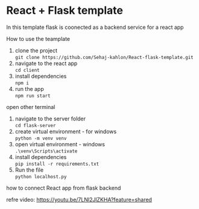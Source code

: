 # React + Flask template

In this template flask is coonected as a backend service for a react app

How to use the teamplate

1. clone the project\
   `git clone https://github.com/Sehaj-kahlon/React-flask-template.git`
2. navigate to the react app\
    `cd client`
3. install dependencies\
   `npm i`
4. run the app\
   `npm run start`

open other terminal

1. navigate to the server folder\
   `cd flask-server `
2. create virtual environment - for windows\
   `python -m venv venv`
3. open virtual environment - windows\
   `.\venv\Scripts\activate`
4. install dependencies\
   `pip install -r requirements.txt`
5. Run the file\
   `python localhost.py`

how to connect React app from flask backend

refre video: https://youtu.be/7LNl2JlZKHA?feature=shared
